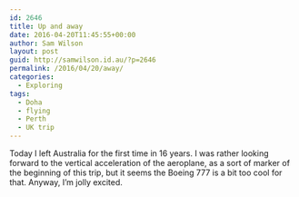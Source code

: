 ```yaml
---
id: 2646
title: Up and away
date: 2016-04-20T11:45:55+00:00
author: Sam Wilson
layout: post
guid: http://samwilson.id.au/?p=2646
permalink: /2016/04/20/away/
categories:
  - Exploring
tags:
  - Doha
  - flying
  - Perth
  - UK trip
---
```

Today I left Australia for the first time in 16 years. I was rather looking forward to the vertical acceleration of the aeroplane, as a sort of marker of the beginning of this trip, but it seems the Boeing 777 is a bit too cool for that. Anyway, I’m jolly excited.